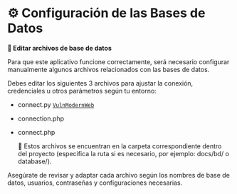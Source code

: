 # **⚙️ Configuración de las Bases de Datos**

**📝 Editar archivos de base de datos**

Para que este aplicativo funcione correctamente, será necesario configurar manualmente algunos archivos relacionados con las bases de datos.

Debes editar los siguientes 3 archivos para ajustar la conexión, credenciales u otros parámetros según tu entorno:

  * connect.py [`VulnModernWeb`](..\..\database\connection.php)

  * connection.php

  * connect.php

    📁 Estos archivos se encuentran en la carpeta correspondiente dentro del proyecto (especifica la ruta si es necesario, por ejemplo: docs/bd/ o database/).

Asegúrate de revisar y adaptar cada archivo según los nombres de base de datos, usuarios, contraseñas y configuraciones necesarias.
